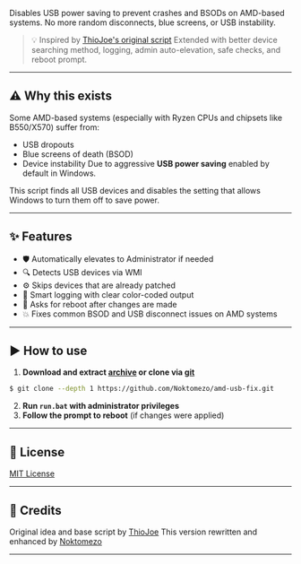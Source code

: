 Disables USB power saving to prevent crashes and BSODs on AMD-based systems.
No more random disconnects, blue screens, or USB instability.

> 💡 Inspired by [ThioJoe's original script](https://gist.github.com/ThioJoe/3ee8fb39eecd34495b228ac63bbac9e3#file-disableusbpowermanagement-ps1-L17)
> Extended with better device searching method, logging, admin auto-elevation, safe checks, and reboot prompt.

---

## ⚠️ Why this exists

Some AMD-based systems (especially with Ryzen CPUs and chipsets like B550/X570) suffer from:
- USB dropouts
- Blue screens of death (BSOD)
- Device instability
Due to aggressive **USB power saving** enabled by default in Windows.

This script finds all USB devices and disables the setting that allows Windows to turn them off to save power.

---

## ✨ Features

- 🛡️ Automatically elevates to Administrator if needed
- 🔍 Detects USB devices via WMI
- ⚙️ Skips devices that are already patched
- 🧠 Smart logging with clear color-coded output
- 🔄 Asks for reboot after changes are made
- 💥 Fixes common BSOD and USB disconnect issues on AMD systems

---

## ▶️ How to use

1. **Download and extract [archive](https://github.com/Noktomezo/amd-usb-fix/archive/refs/heads/main.zip) or clone via [git](https://git-scm.com/downloads)**
```bash
$ git clone --depth 1 https://github.com/Noktomezo/amd-usb-fix.git
```

2. **Run `run.bat` with administrator privileges**
3. **Follow the prompt to reboot** (if changes were applied)

---

## 📄 License

[MIT License](LICENSE)

---

## 🙏 Credits

Original idea and base script by [ThioJoe](https://gist.github.com/ThioJoe/3ee8fb39eecd34495b228ac63bbac9e3)
This version rewritten and enhanced by [Noktomezo](https://github.com/Noktomezo)

---
